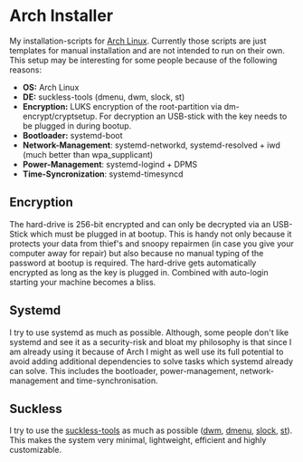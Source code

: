 # Arch Installer

My installation-scripts for [Arch Linux](https://www.archlinux.org/). Currently those scripts are just templates for manual installation and are not intended to run on their own. This setup may be interesting for some people because of the following reasons:

- **OS:** Arch Linux
- **DE:** suckless-tools (dmenu, dwm, slock, st)
- **Encryption:** LUKS encryption of the root-partition via dm-encrypt/cryptsetup. For decryption an USB-stick with the key needs to be plugged in during bootup.
- **Bootloader:** systemd-boot
- **Network-Management**: systemd-networkd, systemd-resolved + iwd (much better than wpa_supplicant)
- **Power-Management**: systemd-logind + DPMS
- **Time-Syncronization**: systemd-timesyncd

## Encryption

The hard-drive is 256-bit encrypted and can only be decrypted via an USB-Stick which must be plugged in at bootup. This is handy not only because it protects your data from thief's and snoopy repairmen (in case you give your computer away for repair) but also because no manual typing of the password at bootup is required. The hard-drive gets automatically encrypted as long as the key is plugged in. Combined with auto-login starting your machine becomes a bliss.

## Systemd
I try to use systemd as much as possible. Although, some people don't like systemd and see it as a security-risk and bloat my philosophy is that since I am already using it because of Arch I might as well use its full potential to avoid adding additional dependencies to solve tasks which systemd already can solve. This includes the bootloader, power-management, network-management and time-synchronisation.

## Suckless

I try to use the [suckless-tools](https://suckless.org/philosophy/) as much as possible ([dwm](https://dwm.suckless.org/), [dmenu](https://tools.suckless.org/dmenu/), [slock](https://tools.suckless.org/slock/), [st](https://st.suckless.org/)). This makes the system very minimal, lightweight, efficient and highly customizable.
